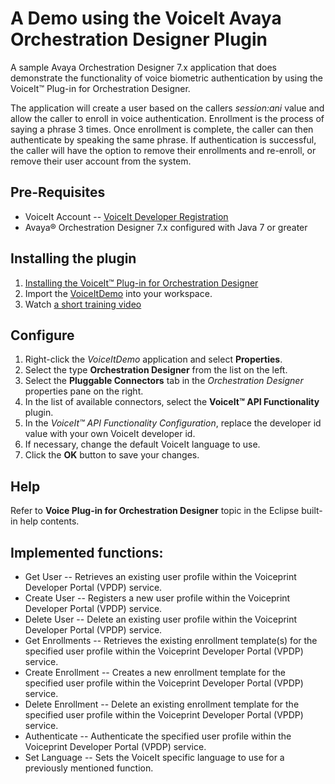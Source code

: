 # A Demo using the VoiceIt Avaya Orchestration Designer Plugin

A sample Avaya Orchestration Designer 7.x application that does demonstrate the functionality of voice biometric authentication by
using the VoiceIt&trade; Plug-in for Orchestration Designer.

The application will create a user based on the callers *session:ani* value and allow the caller to enroll in voice authentication.
Enrollment is the process of saying a phrase 3 times. Once enrollment is complete, the caller can then authenticate by speaking the
same phrase. If authentication is successful, the caller will have the option to remove their enrollments and re-enroll, or remove
their user account from the system.

## Pre-Requisites

- VoiceIt Account -- [VoiceIt Developer Registration](https://voiceit.io/signup)
- Avaya&reg; Orchestration Designer 7.x configured with Java 7 or greater

## Installing the plugin

1. [Installing the VoiceIt&trade; Plug-in for Orchestration Designer](http://voiceit.tech/avayainstall/)
2. Import the [VoiceItDemo](https://github.com/voiceittech/voiceit-avaya-demo/archive/master.zip) into your workspace.
3. Watch [a short training video](https://youtu.be/A3HdESzKa8Y)

## Configure

1. Right-click the *VoiceItDemo* application and select **Properties**.
2. Select the type **Orchestration Designer** from the list on the left.
3. Select the **Pluggable Connectors** tab in the *Orchestration Designer* properties pane on the right.
4. In the list of available connectors, select the **VoiceIt&trade; API Functionality** plugin.
5. In the *VoiceIt&trade; API Functionality Configuration*, replace the developer id value with your own VoiceIt developer id.
6. If necessary, change the default VoiceIt language to use. 
6. Click the **OK** button to save your changes.

## Help

Refer to **Voice Plug-in for Orchestration Designer** topic in the Eclipse built-in help contents.

## Implemented functions:

- Get User -- Retrieves an existing user profile within the Voiceprint Developer Portal (VPDP) service.
- Create User -- Registers a new user profile within the Voiceprint Developer Portal (VPDP) service.
- Delete User -- Delete an existing user profile within the Voiceprint Developer Portal (VPDP) service.
- Get Enrollments -- Retrieves the existing enrollment template(s) for the specified user profile within the Voiceprint Developer Portal (VPDP) service.
- Create Enrollment -- Creates a new enrollment template for the specified user profile within the Voiceprint Developer Portal (VPDP) service.
- Delete Enrollment -- Delete an existing enrollment template for the specified user profile within the Voiceprint Developer Portal (VPDP) service.
- Authenticate -- Authenticate the specified user profile within the Voiceprint Developer Portal (VPDP) service.
- Set Language -- Sets the VoiceIt specific language to use for a previously mentioned function.
